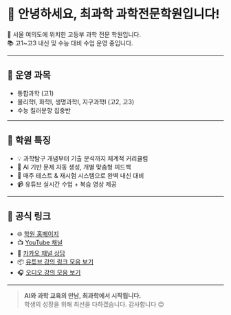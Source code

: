 # 👋 안녕하세요, 최과학 과학전문학원입니다!

📍 서울 여의도에 위치한 고등부 과학 전문 학원입니다.  
📚 고1~고3 내신 및 수능 대비 수업 운영 중입니다.

---

## 🎯 운영 과목

- 통합과학 (고1)
- 물리학Ⅰ, 화학Ⅰ, 생명과학Ⅰ, 지구과학Ⅰ (고2, 고3)
- 수능 킬러문항 집중반

---

## 🧠 학원 특징

- 💡 과학탐구 개념부터 기출 분석까지 체계적 커리큘럼  
- 🤖 AI 기반 문제 자동 생성, 개별 맞춤형 피드백  
- 📝 매주 테스트 & 재시험 시스템으로 완벽 내신 대비  
- 📹 유튜브 실시간 수업 + 복습 영상 제공

---

## 📡 공식 링크

- 🌐 [학원 홈페이지](https://www.choisci.com)
- 📺 [YouTube 채널](https://www.youtube.com/@choiscience)
- 💬 [카카오 채널 상담](https://pf.kakao.com/_ximxdfG)
- 📦 [유튜브 강의 링크 모음 보기](./youtube_links.md)
- 🎧 [오디오 강의 모음 보기](./podcasts.md)

---

> **AI와 과학 교육의 만남, 최과학에서 시작됩니다.**  
> 학생의 성장을 위해 최선을 다하겠습니다. 감사합니다 😊
